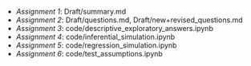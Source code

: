 - *Assignment 1*: Draft/summary.md
- *Assignment 2*: Draft/questions.md, Draft/new+revised_questions.md
- *Assignment 3*: code/descriptive_exploratory_answers.ipynb
- *Assignment 4*: code/inferential_simulation.ipynb
- *Assignment 5*: code/regression_simulation.ipynb
- *Assignment 6*: code/test_assumptions.ipynb
